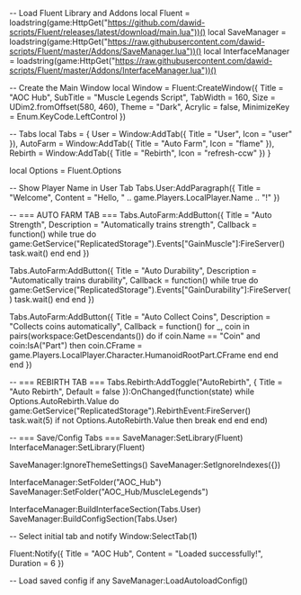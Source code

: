 -- Load Fluent Library and Addons
local Fluent = loadstring(game:HttpGet("https://github.com/dawid-scripts/Fluent/releases/latest/download/main.lua"))()
local SaveManager = loadstring(game:HttpGet("https://raw.githubusercontent.com/dawid-scripts/Fluent/master/Addons/SaveManager.lua"))()
local InterfaceManager = loadstring(game:HttpGet("https://raw.githubusercontent.com/dawid-scripts/Fluent/master/Addons/InterfaceManager.lua"))()

-- Create the Main Window
local Window = Fluent:CreateWindow({
    Title = "AOC Hub",
    SubTitle = "Muscle Legends Script",
    TabWidth = 160,
    Size = UDim2.fromOffset(580, 460),
    Theme = "Dark",
    Acrylic = false,
    MinimizeKey = Enum.KeyCode.LeftControl
})

-- Tabs
local Tabs = {
    User = Window:AddTab({ Title = "User", Icon = "user" }),
    AutoFarm = Window:AddTab({ Title = "Auto Farm", Icon = "flame" }),
    Rebirth = Window:AddTab({ Title = "Rebirth", Icon = "refresh-ccw" })
}

local Options = Fluent.Options

-- Show Player Name in User Tab
Tabs.User:AddParagraph({
    Title = "Welcome",
    Content = "Hello, " .. game.Players.LocalPlayer.Name .. "!"
})

-- === AUTO FARM TAB ===
Tabs.AutoFarm:AddButton({
    Title = "Auto Strength",
    Description = "Automatically trains strength",
    Callback = function()
        while true do
            game:GetService("ReplicatedStorage").Events["GainMuscle"]:FireServer()
            task.wait()
        end
    end
})

Tabs.AutoFarm:AddButton({
    Title = "Auto Durability",
    Description = "Automatically trains durability",
    Callback = function()
        while true do
            game:GetService("ReplicatedStorage").Events["GainDurability"]:FireServer()
            task.wait()
        end
    end
})

Tabs.AutoFarm:AddButton({
    Title = "Auto Collect Coins",
    Description = "Collects coins automatically",
    Callback = function()
        for _, coin in pairs(workspace:GetDescendants()) do
            if coin.Name == "Coin" and coin:IsA("Part") then
                coin.CFrame = game.Players.LocalPlayer.Character.HumanoidRootPart.CFrame
            end
        end
    end
})

-- === REBIRTH TAB ===
Tabs.Rebirth:AddToggle("AutoRebirth", {
    Title = "Auto Rebirth",
    Default = false
}):OnChanged(function(state)
    while Options.AutoRebirth.Value do
        game:GetService("ReplicatedStorage").RebirthEvent:FireServer()
        task.wait(5)
        if not Options.AutoRebirth.Value then break end
    end
end)

-- === Save/Config Tabs ===
SaveManager:SetLibrary(Fluent)
InterfaceManager:SetLibrary(Fluent)

SaveManager:IgnoreThemeSettings()
SaveManager:SetIgnoreIndexes({})

InterfaceManager:SetFolder("AOC_Hub")
SaveManager:SetFolder("AOC_Hub/MuscleLegends")

InterfaceManager:BuildInterfaceSection(Tabs.User)
SaveManager:BuildConfigSection(Tabs.User)

-- Select initial tab and notify
Window:SelectTab(1)

Fluent:Notify({
    Title = "AOC Hub",
    Content = "Loaded successfully!",
    Duration = 6
})

-- Load saved config if any
SaveManager:LoadAutoloadConfig()
